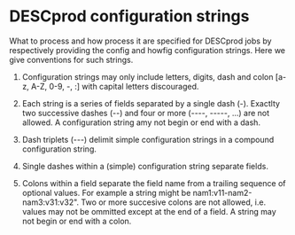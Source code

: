 # DESCprod configuration strings

What to process and how process it are specified for DESCprod jobs by respectively
providing the config and howfig configuration strings.
Here we give conventions for such strings.

1. Configuration strings may only include letters, digits, dash and colon
[a-z, A-Z, 0-9, -, :] with capital letters discouraged.

2. Each string is a series of fields separated by a single dash (-).
Exactlty two successive dashes (--) and four or more (----, -----, ...)
are not allowed.
A configuration string amy not begin or end with a dash.

3. Dash triplets (---) delimit simple configuration strings in a compound
configuration string.

4. Single dashes within a (simple) configuration string separate fields.

5. Colons within a field separate the field name from a trailing sequence of optional
values. For example a string might be nam1:v11-nam2-nam3:v31:v32".
Two or more succesive colons are not allowed, i.e. values may not be ommitted except
at the end of a field.
A string may not begin or end with a colon.
